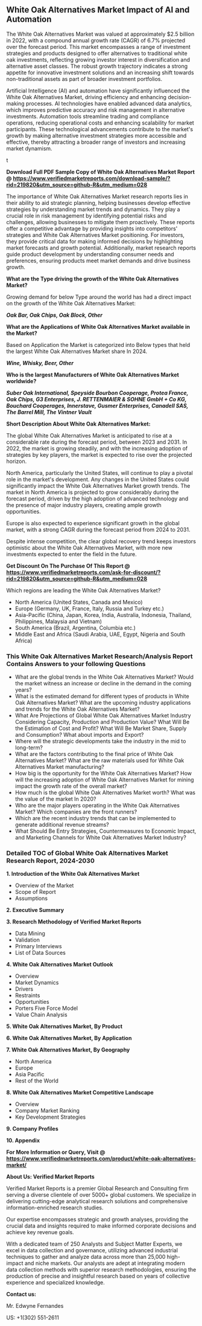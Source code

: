 <h2>White Oak Alternatives Market Impact of AI and Automation</h2><p>The White Oak Alternatives Market was valued at approximately $2.5 billion in 2022, with a compound annual growth rate (CAGR) of 6.7% projected over the forecast period. This market encompasses a range of investment strategies and products designed to offer alternatives to traditional white oak investments, reflecting growing investor interest in diversification and alternative asset classes. The robust growth trajectory indicates a strong appetite for innovative investment solutions and an increasing shift towards non-traditional assets as part of broader investment portfolios.</p><p>Artificial Intelligence (AI) and automation have significantly influenced the White Oak Alternatives Market, driving efficiency and enhancing decision-making processes. AI technologies have enabled advanced data analytics, which improves predictive accuracy and risk management in alternative investments. Automation tools streamline trading and compliance operations, reducing operational costs and enhancing scalability for market participants. These technological advancements contribute to the market's growth by making alternative investment strategies more accessible and effective, thereby attracting a broader range of investors and increasing market dynamism.</p>t</p><p id="" class=""><strong>Download Full PDF Sample Copy of White Oak Alternatives Market Report @ <a href="https://www.verifiedmarketreports.com/download-sample/?rid=219820&utm_source=github-R&utm_medium=028" target="_blank">https://www.verifiedmarketreports.com/download-sample/?rid=219820&utm_source=github-R&utm_medium=028</a></strong></p><p>The importance of&nbsp;White Oak Alternatives Market research reports lies in their ability to aid strategic planning, helping businesses develop effective strategies by understanding market trends and dynamics. They play a crucial role in risk management by identifying potential risks and challenges, allowing businesses to mitigate them proactively. These reports offer a competitive advantage by providing insights into competitors' strategies and White Oak Alternatives Market positioning. For investors, they provide critical data for making informed decisions by highlighting market forecasts and growth potential. Additionally, market research reports guide product development by understanding consumer needs and preferences, ensuring products meet market demands and drive business growth.</p><p><strong>What are the&nbsp;Type driving the growth of the White Oak Alternatives Market?</strong></p><p id="" class="">Growing demand for below Type around the world has had a direct impact on the growth of the White Oak Alternatives Market:</p><em><strong>Oak Bar, Oak Chips, Oak Block, Other</strong></em></p><strong>What are the&nbsp;Applications&nbsp;of White Oak Alternatives Market available in the Market?</strong></p><p id="" class="">Based on Application the Market is categorized into Below types that held the largest White Oak Alternatives Market share In 2024.</p><em><strong>Wine, Whisky, Beer, Other</strong></em></p><strong>Who is the largest Manufacturers of White Oak Alternatives Market worldwide?</strong></p><p><em><strong>Suber Oak International, Speyside Bourbon Cooperage, Protea France, Oak Chips, G3 Enterprises, J. RETTENMAIER & SOHNE GmbH + Co KG, Bouchard Cooperages, Innerstave, Gusmer Enterprises, Canadell SAS, The Barrel Mill, The Vintner Vault</strong></em></p><p id="" class=""><strong>Short Description About White Oak Alternatives Market:</strong></p><p>The global White Oak Alternatives Market is anticipated to rise at a considerable rate during the forecast period, between 2023 and 2031. In 2022, the market is growing steadily, and with the increasing adoption of strategies by key players, the market is expected to rise over the projected horizon.</p><p>North America, particularly the United States, will continue to play a pivotal role in the market's development. Any changes in the United States could significantly impact the White Oak Alternatives Market growth trends. The market in North America is projected to grow considerably during the forecast period, driven by the high adoption of advanced technology and the presence of major industry players, creating ample growth opportunities.</p><p>Europe is also expected to experience significant growth in the global market, with a strong CAGR during the forecast period from 2024 to 2031.</p><p>Despite intense competition, the clear global recovery trend keeps investors optimistic about the White Oak Alternatives Market, with more new investments expected to enter the field in the future.</p><p id="" class=""><strong>Get Discount On The Purchase Of This Report @ <a href="https://www.verifiedmarketreports.com/ask-for-discount/?rid=219820&utm_source=github-R&utm_medium=028" target="_blank">https://www.verifiedmarketreports.com/ask-for-discount/?rid=219820&utm_source=github-R&utm_medium=028</a></strong></p>Which regions are leading the White Oak Alternatives Market?</p><ul><li>North America (United States, Canada and Mexico)</li><li>Europe (Germany, UK, France, Italy, Russia and Turkey etc.)</li><li>Asia-Pacific (China, Japan, Korea, India, Australia, Indonesia, Thailand, Philippines, Malaysia and Vietnam)</li><li>South America (Brazil, Argentina, Columbia etc.)</li><li>Middle East and Africa (Saudi Arabia, UAE, Egypt, Nigeria and South Africa)</li></ul><h3 id="" class="">This White Oak Alternatives Market Research/Analysis Report Contains Answers to your following Questions</h3><ul><li>What are the global trends in the White Oak Alternatives Market? Would the market witness an increase or decline in the demand in the coming years?</li><li>What is the estimated demand for different types of products in White Oak Alternatives Market? What are the upcoming industry applications and trends for the White Oak Alternatives Market?</li><li>What Are Projections of Global White Oak Alternatives Market Industry Considering Capacity, Production and Production Value? What Will Be the Estimation of Cost and Profit? What Will Be Market Share, Supply and Consumption? What about imports and Export?</li><li>Where will the strategic developments take the industry in the mid to long-term?</li><li>What are the factors contributing to the final price of White Oak Alternatives Market? What are the raw materials used for White Oak Alternatives Market manufacturing?</li><li>How big is the opportunity for the White Oak Alternatives Market? How will the increasing adoption of White Oak Alternatives Market for mining impact the growth rate of the overall market?</li><li>How much is the global White Oak Alternatives Market worth? What was the value of the market In 2020?</li><li>Who are the major players operating in the White Oak Alternatives Market? Which companies are the front runners?</li><li>Which are the recent industry trends that can be implemented to generate additional revenue streams?</li><li>What Should Be Entry Strategies, Countermeasures to Economic Impact, and Marketing Channels for White Oak Alternatives Market Industry?</li></ul><h3 id="" class="">Detailed TOC of Global White Oak Alternatives Market Research Report, 2024-2030</h3><p id="" class=""><strong>1. Introduction of the White Oak Alternatives Market</strong></p><ul><li>Overview of the Market</li><li>Scope of Report</li><li>Assumptions</li></ul><p id="" class=""><strong>2. Executive Summary</strong></p><p id="" class=""><strong>3. Research Methodology of Verified Market Reports</strong></p><ul><li>Data Mining</li><li>Validation</li><li>Primary Interviews</li><li>List of Data Sources</li></ul><p id="" class=""><strong>4. White Oak Alternatives Market Outlook</strong></p><ul><li>Overview</li><li>Market Dynamics</li><li>Drivers</li><li>Restraints</li><li>Opportunities</li><li>Porters Five Force Model</li><li>Value Chain Analysis</li></ul><p id="" class=""><strong>5. White Oak Alternatives Market, By Product</strong></p><p id="" class=""><strong>6. White Oak Alternatives Market, By Application</strong></p><p id="" class=""><strong>7. White Oak Alternatives Market, By Geography</strong></p><ul><li>North America</li><li>Europe</li><li>Asia Pacific</li><li>Rest of the World</li></ul><p id="" class=""><strong>8. White Oak Alternatives Market Competitive Landscape</strong></p><ul><li>Overview</li><li>Company Market Ranking</li><li>Key Development Strategies</li></ul><p id="" class=""><strong>9. Company Profiles</strong></p><p id="" class=""><strong>10. Appendix</strong></p><p id="" class=""><strong>For More Information or Query, Visit @ <a href="https://www.verifiedmarketreports.com/product/white-oak-alternatives-market/" target="_blank">https://www.verifiedmarketreports.com/product/white-oak-alternatives-market/</a></strong></p><p id="" class=""><strong>About Us: Verified Market Reports</strong></p><p id="" class="">Verified Market Reports is a premier Global Research and Consulting firm serving a diverse clientele of over 5000+ global customers. We specialize in delivering cutting-edge analytical research solutions and comprehensive information-enriched research studies.</p><p id="" class="">Our expertise encompasses strategic and growth analyses, providing the crucial data and insights required to make informed corporate decisions and achieve key revenue goals.</p><p id="" class="">With a dedicated team of 250 Analysts and Subject Matter Experts, we excel in data collection and governance, utilizing advanced industrial techniques to gather and analyze data across more than 25,000 high-impact and niche markets. Our analysts are adept at integrating modern data collection methods with superior research methodologies, ensuring the production of precise and insightful research based on years of collective experience and specialized knowledge.</p><p id="" class=""><strong>Contact us:</strong></p><p id="" class="">Mr. Edwyne Fernandes</p><p id="" class="">US: +1(302) 551-2611</p>